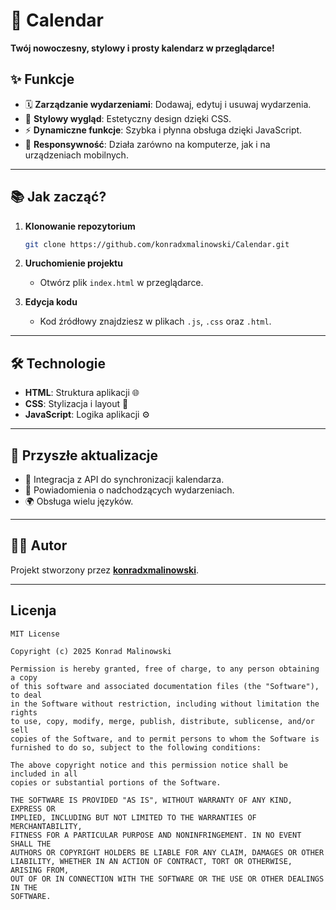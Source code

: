 # 📅 Calendar  

**Twój nowoczesny, stylowy i prosty kalendarz w przeglądarce!**  

## ✨ Funkcje  

- 🗓️ **Zarządzanie wydarzeniami**: Dodawaj, edytuj i usuwaj wydarzenia.  
- 🎨 **Stylowy wygląd**: Estetyczny design dzięki CSS.  
- ⚡ **Dynamiczne funkcje**: Szybka i płynna obsługa dzięki JavaScript.  
- 📱 **Responsywność**: Działa zarówno na komputerze, jak i na urządzeniach mobilnych.  

---

## 📚 Jak zacząć?  

1. **Klonowanie repozytorium**  
   ```bash
   git clone https://github.com/konradxmalinowski/Calendar.git
   ```

2. **Uruchomienie projektu**  
   - Otwórz plik `index.html` w przeglądarce.  

3. **Edycja kodu**  
   - Kod źródłowy znajdziesz w plikach `.js`, `.css` oraz `.html`.  

---

## 🛠️ Technologie  

- **HTML**: Struktura aplikacji 🌐  
- **CSS**: Stylizacja i layout 🎨  
- **JavaScript**: Logika aplikacji ⚙️  

---

## 🚀 Przyszłe aktualizacje  

- 🌟 Integracja z API do synchronizacji kalendarza.  
- 🔔 Powiadomienia o nadchodzących wydarzeniach.  
- 🌍 Obsługa wielu języków.  

---

## 👨‍💻 Autor  

Projekt stworzony przez **[konradxmalinowski](https://github.com/konradxmalinowski)**.  

---

## Licenja
```
MIT License

Copyright (c) 2025 Konrad Malinowski

Permission is hereby granted, free of charge, to any person obtaining a copy
of this software and associated documentation files (the "Software"), to deal
in the Software without restriction, including without limitation the rights
to use, copy, modify, merge, publish, distribute, sublicense, and/or sell
copies of the Software, and to permit persons to whom the Software is
furnished to do so, subject to the following conditions:

The above copyright notice and this permission notice shall be included in all
copies or substantial portions of the Software.

THE SOFTWARE IS PROVIDED "AS IS", WITHOUT WARRANTY OF ANY KIND, EXPRESS OR
IMPLIED, INCLUDING BUT NOT LIMITED TO THE WARRANTIES OF MERCHANTABILITY,
FITNESS FOR A PARTICULAR PURPOSE AND NONINFRINGEMENT. IN NO EVENT SHALL THE
AUTHORS OR COPYRIGHT HOLDERS BE LIABLE FOR ANY CLAIM, DAMAGES OR OTHER
LIABILITY, WHETHER IN AN ACTION OF CONTRACT, TORT OR OTHERWISE, ARISING FROM,
OUT OF OR IN CONNECTION WITH THE SOFTWARE OR THE USE OR OTHER DEALINGS IN THE
SOFTWARE.
```
